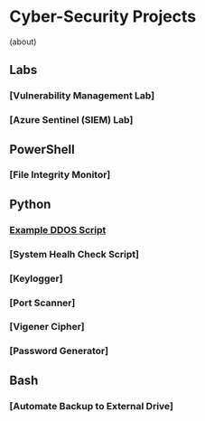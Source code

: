 # Cyber-Security Projects 
(about)

## Labs

### [Vulnerability Management Lab]

### [Azure Sentinel (SIEM) Lab]

## PowerShell

### [File Integrity Monitor]

## Python

### [Example DDOS Script](https://github.com/DaveRoppo/Cyber-Security/tree/main/Example%20DDOS)

### [System Healh Check Script]

### [Keylogger]

### [Port Scanner]

### [Vigener Cipher]

### [Password Generator]

## Bash

### [Automate Backup to External Drive]

